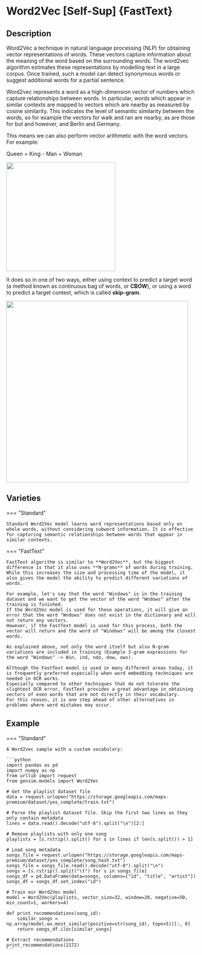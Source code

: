 # Word2Vec [Self-Sup] {FastText}

## Description

Word2Vec a technique in natural language processing (NLP) for obtaining vector representations of words.
These vectors capture information about the meaning of the word based on the surrounding words.
The word2vec algorithm estimates these representations by modelling text in a large corpus.
Once trained, such a model can detect synonymous words or suggest additional words for a partial sentence.

Word2vec represents a word as a high-dimension vector of numbers which capture relationships between words.
In particular, words which appear in similar contexts are mapped to vectors which are nearby as measured by cosine similarity.
This indicates the level of semantic similarity between the words, so for example the vectors for walk and ran are nearby, as are those for but and however, and Berlin and Germany.

This means we can also perform vector arithmetic with the word vectors. For example:

Queen = King - Man + Woman

<img src="image1.jpg" style="width:3in" />

It does so in one of two ways, either using context to predict a target word (a method known as continuous bag of words, or **CBOW**), or using a word to predict a target context, which is called **skip-gram**.

<img src="image2.png" style="width:5in" />

## Varieties

=== "Standard"

    Standard Word2Vec model learns word representations based only on whole words, without considering subword information. It is effective for capturing semantic relationships between words that appear in similar contexts.

=== "FastText"

    FastText algorithm is similar to **Word2Vec**, but the biggest difference is that it also uses **N-grams** of words during training.
    While this increases the size and processing time of the model, it also gives the model the ability to predict different variations of words.

    For example, let's say that the word "Windows" is in the training dataset and we want to get the vector of the word "Wndows" after the training is finished.
    If the Word2Vec model is used for these operations, it will give an error that the word "Wndows" does not exist in the dictionary and will not return any vectors.
    However, if the FastText model is used for this process, both the vector will return and the word of "Windows" will be among the closest words.

    As explained above, not only the word itself but also N-gram variations are included in training (Example 3-gram expressions for the word "Windows" -> Win, ind, ndo, dow, ows).

    Although the FastText model is used in many different areas today, it is frequently preferred especially when word embedding techniques are needed in OCR works.
    Especially compared to other techniques that do not tolerate the slightest OCR error, FastText provides a great advantage in obtaining vectors of even words that are not directly in their vocabulary.
    For this reason, it is one step ahead of other alternatives in problems where word mistakes may occur.

## Example

=== "Standard"

    A Word2vec sample with a custom vocabulary:

    ```python
    import pandas as pd
    import numpy as np
    from urllib import request
    from gensim.models import Word2Vec

    # Get the playlist dataset file
    data = request.urlopen("https://storage.googleapis.com/maps-premium/dataset/yes_complete/train.txt")

    # Parse the playlist dataset file. Skip the first two lines as they only contain metadata
    lines = data.read().decode("utf-8").split("\n")[2:]

    # Remove playlists with only one song
    playlists = [s.rstrip().split() for s in lines if len(s.split()) > 1]

    # Load song metadata
    songs_file = request.urlopen("https://storage.googleapis.com/maps-premium/dataset/yes_complete/song_hash.txt")
    songs_file = songs_file.read().decode("utf-8").split("\n")
    songs = [s.rstrip().split("\t") for s in songs_file]
    songs_df = pd.DataFrame(data=songs, columns=["id", "title", "artist"])
    songs_df = songs_df.set_index("id")

    # Train our Word2Vec model
    model = Word2Vec(playlists, vector_size=32, window=20, negative=50, min_count=1, workers=4)

    def print_recommendations(song_id):
        similar_songs = np.array(model.wv.most_similar(positive=str(song_id), topn=5))[:, 0]
        return songs_df.iloc[similar_songs]

    # Extract recommendations
    print_recommendations(2172)
    ```
